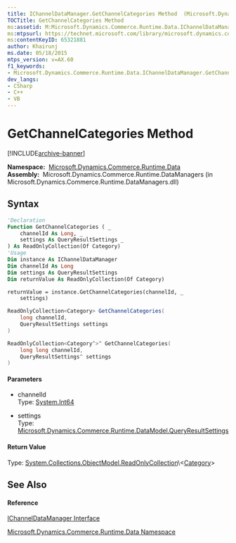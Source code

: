 ```yaml
---
title: IChannelDataManager.GetChannelCategories Method  (Microsoft.Dynamics.Commerce.Runtime.Data)
TOCTitle: GetChannelCategories Method
ms:assetid: M:Microsoft.Dynamics.Commerce.Runtime.Data.IChannelDataManager.GetChannelCategories(System.Int64,Microsoft.Dynamics.Commerce.Runtime.DataModel.QueryResultSettings)
ms:mtpsurl: https://technet.microsoft.com/library/microsoft.dynamics.commerce.runtime.data.ichanneldatamanager.getchannelcategories(v=AX.60)
ms:contentKeyID: 65321881
author: Khairunj
ms.date: 05/18/2015
mtps_version: v=AX.60
f1_keywords:
- Microsoft.Dynamics.Commerce.Runtime.Data.IChannelDataManager.GetChannelCategories
dev_langs:
- CSharp
- C++
- VB
---
```


# GetChannelCategories Method


[!INCLUDE[archive-banner](includes/archive-banner.md)]

**Namespace:**  [Microsoft.Dynamics.Commerce.Runtime.Data](microsoft-dynamics-commerce-runtime-data-namespace.md)  
**Assembly:**  Microsoft.Dynamics.Commerce.Runtime.DataManagers (in Microsoft.Dynamics.Commerce.Runtime.DataManagers.dll)

## Syntax

``` vb
'Declaration
Function GetChannelCategories ( _
    channelId As Long, _
    settings As QueryResultSettings _
) As ReadOnlyCollection(Of Category)
'Usage
Dim instance As IChannelDataManager
Dim channelId As Long
Dim settings As QueryResultSettings
Dim returnValue As ReadOnlyCollection(Of Category)

returnValue = instance.GetChannelCategories(channelId, _
    settings)
```

``` csharp
ReadOnlyCollection<Category> GetChannelCategories(
    long channelId,
    QueryResultSettings settings
)
```

``` c++
ReadOnlyCollection<Category^>^ GetChannelCategories(
    long long channelId, 
    QueryResultSettings^ settings
)
```

#### Parameters

  - channelId  
    Type: [System.Int64](https://technet.microsoft.com/library/6yy583ek\(v=ax.60\))  

<!-- end list -->

  - settings  
    Type: [Microsoft.Dynamics.Commerce.Runtime.DataModel.QueryResultSettings](queryresultsettings-class-microsoft-dynamics-commerce-runtime-datamodel.md)  

#### Return Value

Type: [System.Collections.ObjectModel.ReadOnlyCollection](https://technet.microsoft.com/library/ms132474\(v=ax.60\))\<[Category](category-class-microsoft-dynamics-commerce-runtime-datamodel.md)\>  

## See Also

#### Reference

[IChannelDataManager Interface](ichanneldatamanager-interface-microsoft-dynamics-commerce-runtime-data.md)

[Microsoft.Dynamics.Commerce.Runtime.Data Namespace](microsoft-dynamics-commerce-runtime-data-namespace.md)

